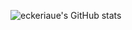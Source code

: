 ![eckeriaue's GitHub stats](https://github-readme-stats.vercel.app/api?username=eckeriaue&show_icons=true)
